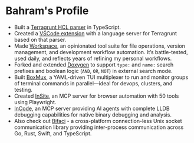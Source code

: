 # Bahram's Profile

* Built a [Terragrunt HCL parser](https://github.com/jowharshamshiri/tghclparser) in TypeScript.
* Created a [VSCode extension](https://github.com/jowharshamshiri/tg-hcl-lsp) with a language server for Terragrunt based on that parser.
* Made [Workspace](https://jowharshamshiri.github.io/ws/), an opinionated tool suite for file operations, version management, and development workflow automation. It’s battle-tested, used daily, and reflects years of refining my personal workflows.
* Forked and extended [Doxygen](https://github.com/jowharshamshiri/doxygen) to support `type:` and `name:` search prefixes and boolean logic (`AND`, `OR`, `NOT`) in external search mode.
* Built [BoxMux](https://github.com/jowharshamshiri/boxmux), a YAML-driven TUI multiplexer to run and monitor groups of terminal commands in parallel—ideal for devops, clusters, and testing.
* Created [InSite](https://jowharshamshiri.github.io/insite), an MCP server for browser automation with 50 tools using Playwright.
* [InCode](https://github.com/jowharshamshiri/incode), an MCP server providing AI agents with complete LLDB debugging capabilities for native binary debugging and analysis.
* Also check out [Bifaci](https://github.com/jowharshamshiri/bifaci) - a cross-platform connection-less Unix socket communication library providing inter-process communication across Go, Rust, Swift, and TypeScript.
